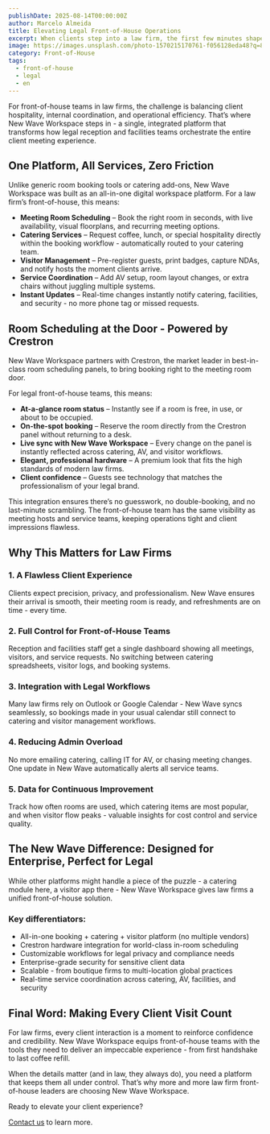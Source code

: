 ```yaml
---
publishDate: 2025-08-14T00:00:00Z
author: Marcelo Almeida
title: Elevating Legal Front-of-House Operations
excerpt: When clients step into a law firm, the first few minutes shape their entire perception. A warm welcome, a seamless check-in, the right meeting space prepared to perfection - these details aren’t just nice to have; they’re critical to reinforcing trust, professionalism, and brand reputation.
image: https://images.unsplash.com/photo-1570215170761-f056128eda48?q=80&w=3270&auto=format&fit=crop&ixlib=rb-4.1.0&ixid=M3wxMjA3fDB8MHxwaG90by1wYWdlfHx8fGVufDB8fHx8fA%3D%3D
category: Front-of-House
tags:
  - front-of-house
  - legal
  - en
---
```


For front-of-house teams in law firms, the challenge is balancing client hospitality, internal coordination, and operational efficiency. That’s where New Wave Workspace steps in - a single, integrated platform that transforms how legal reception and facilities teams orchestrate the entire client meeting experience.

## One Platform, All Services, Zero Friction

Unlike generic room booking tools or catering add-ons, New Wave Workspace was built as an all-in-one digital workspace platform. For a law firm’s front-of-house, this means:

* **Meeting Room Scheduling** – Book the right room in seconds, with live availability, visual floorplans, and recurring meeting options.
* **Catering Services** – Request coffee, lunch, or special hospitality directly within the booking workflow - automatically routed to your catering team.
* **Visitor Management** – Pre-register guests, print badges, capture NDAs, and notify hosts the moment clients arrive.
* **Service Coordination** – Add AV setup, room layout changes, or extra chairs without juggling multiple systems.
* **Instant Updates** – Real-time changes instantly notify catering, facilities, and security - no more phone tag or missed requests.

## Room Scheduling at the Door - Powered by Crestron

New Wave Workspace partners with Crestron, the market leader in best-in-class room scheduling panels, to bring booking right to the meeting room door.

For legal front-of-house teams, this means:

* **At-a-glance room status** – Instantly see if a room is free, in use, or about to be occupied.
* **On-the-spot booking** – Reserve the room directly from the Crestron panel without returning to a desk.
* **Live sync with New Wave Workspace** – Every change on the panel is instantly reflected across catering, AV, and visitor workflows.
* **Elegant, professional hardware** – A premium look that fits the high standards of modern law firms.
* **Client confidence** – Guests see technology that matches the professionalism of your legal brand.

This integration ensures there’s no guesswork, no double-booking, and no last-minute scrambling. The front-of-house team has the same visibility as meeting hosts and service teams, keeping operations tight and client impressions flawless.

## Why This Matters for Law Firms

### 1. A Flawless Client Experience

Clients expect precision, privacy, and professionalism. New Wave ensures their arrival is smooth, their meeting room is ready, and refreshments are on time - every time.

### 2. Full Control for Front-of-House Teams

Reception and facilities staff get a single dashboard showing all meetings, visitors, and service requests. No switching between catering spreadsheets, visitor logs, and booking systems.

### 3. Integration with Legal Workflows

Many law firms rely on Outlook or Google Calendar - New Wave syncs seamlessly, so bookings made in your usual calendar still connect to catering and visitor management workflows.

### 4. Reducing Admin Overload

No more emailing catering, calling IT for AV, or chasing meeting changes. One update in New Wave automatically alerts all service teams.

### 5. Data for Continuous Improvement

Track how often rooms are used, which catering items are most popular, and when visitor flow peaks - valuable insights for cost control and service quality.

## The New Wave Difference: Designed for Enterprise, Perfect for Legal

While other platforms might handle a piece of the puzzle - a catering module here, a visitor app there - New Wave Workspace gives law firms a unified front-of-house solution.

### Key differentiators:

* All-in-one booking + catering + visitor platform (no multiple vendors)
* Crestron hardware integration for world-class in-room scheduling
* Customizable workflows for legal privacy and compliance needs
* Enterprise-grade security for sensitive client data
* Scalable - from boutique firms to multi-location global practices
* Real-time service coordination across catering, AV, facilities, and security

## Final Word: Making Every Client Visit Count

For law firms, every client interaction is a moment to reinforce confidence and credibility. New Wave Workspace equips front-of-house teams with the tools they need to deliver an impeccable experience - from first handshake to last coffee refill.

When the details matter (and in law, they always do), you need a platform that keeps them all under control. That’s why more and more law firm front-of-house leaders are choosing New Wave Workspace.

Ready to elevate your client experience?

[Contact us](/contact) to learn more.

